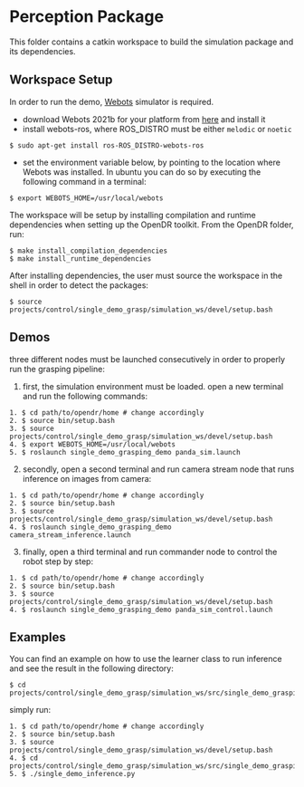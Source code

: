 # Perception Package

This folder contains a catkin workspace to build the simulation package and its dependencies.

## Workspace Setup

In order to run the demo, [Webots](https://cyberbotics.com/#download) simulator is required.
- download Webots 2021b for your platform from [here](https://github.com/cyberbotics/webots/releases/tag/R2021b) and install it
- install webots-ros, where ROS_DISTRO must be either `melodic` or `noetic`
```
$ sudo apt-get install ros-ROS_DISTRO-webots-ros
```
- set the environment variable below, by pointing to the location where Webots was installed.
In ubuntu you can do so by executing the following command in a terminal:
```
$ export WEBOTS_HOME=/usr/local/webots
```

The workspace will be setup by installing compilation and runtime dependencies when setting up the OpenDR toolkit. From the OpenDR folder, run:

```
$ make install_compilation_dependencies
$ make install_runtime_dependencies
```

After installing dependencies, the user must source the workspace in the shell in order to detect the packages:

```
$ source projects/control/single_demo_grasp/simulation_ws/devel/setup.bash
```

## Demos

three different nodes must be launched consecutively in order to properly run the grasping pipeline:

1. first, the simulation environment must be loaded. open a new terminal and run the following commands:

```
1. $ cd path/to/opendr/home # change accordingly
2. $ source bin/setup.bash
3. $ source projects/control/single_demo_grasp/simulation_ws/devel/setup.bash
4. $ export WEBOTS_HOME=/usr/local/webots
5. $ roslaunch single_demo_grasping_demo panda_sim.launch
```

2. secondly, open a second terminal and run camera stream node that runs inference on images from camera:
```
1. $ cd path/to/opendr/home # change accordingly
2. $ source bin/setup.bash
3. $ source projects/control/single_demo_grasp/simulation_ws/devel/setup.bash
4. $ roslaunch single_demo_grasping_demo camera_stream_inference.launch
```

3. finally, open a third terminal and run commander node to control the robot step by step:
```
1. $ cd path/to/opendr/home # change accordingly
2. $ source bin/setup.bash
3. $ source projects/control/single_demo_grasp/simulation_ws/devel/setup.bash
4. $ roslaunch single_demo_grasping_demo panda_sim_control.launch
```

## Examples
You can find an example on how to use the learner class to run inference and see the result in the following directory:
```
$ cd projects/control/single_demo_grasp/simulation_ws/src/single_demo_grasping_demo/inference/
```
simply run:
```
1. $ cd path/to/opendr/home # change accordingly
2. $ source bin/setup.bash
3. $ source projects/control/single_demo_grasp/simulation_ws/devel/setup.bash
4. $ cd projects/control/single_demo_grasp/simulation_ws/src/single_demo_grasping_demo/inference/
5. $ ./single_demo_inference.py
```
